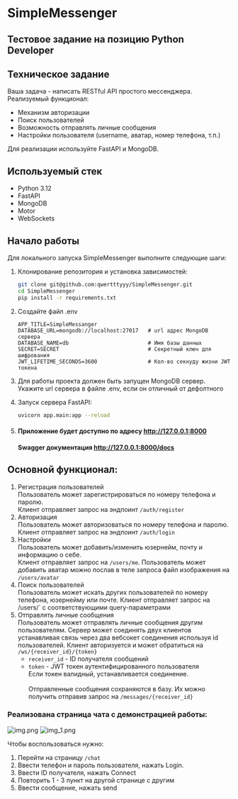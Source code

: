 # SimpleMessenger

## Тестовое задание на позицию Python Developer 

## Техническое задание
Ваша задача - написать RESTful API простого мессенджера.
Реализуемый функционал:
- Механизм авторизации
- Поиск пользователей
- Возможность отправлять личные сообщения
- Настройки пользователя (username, аватар, номер телефона, т.п.)

Для реализации используйте FastAPI и MongoDB.


## Используемый стек
- Python 3.12
- FastAPI
- MongoDB
- Motor
- WebSockets


## Начало работы
Для локального запуска SimpleMessenger выполните следующие шаги:

1. Клонирование репозитория и установка зависимостей:
    ```bash
    git clone git@github.com:qwertttyyy/SimpleMessenger.git
    cd SimpleMessenger
    pip install -r requirements.txt
    ```
2. Создайте файл .env 
    ```dotenv
   APP_TITLE=SimpleMessanger
   DATABASE_URL=mongodb://localhost:27017   # url адрес MongoDB сервера
   DATABASE_NAME=db                         # Имя базы данных
   SECRET=SECRET                            # Секретный ключ для шифрования
   JWT_LIFETIME_SECONDS=3600                # Кол-во секнуду жизни JWT токена
   ```

2. Для работы проекта должен быть запущен MongoDB сервер. <br>
Укажите url сервера в файле .env, если он отличный от дефолтного

3. Запуск сервера FastAPI:
    ```bash
    uvicorn app.main:app --reload
    ```

5. #### Приложение будет доступно по адресу http://127.0.0.1:8000
   #### Swagger документация http://127.0.0.1:8000/docs

## Основной функционал:
1. Регистрация пользователей <br>
Пользователь может зарегистрироваться по номеру телефона и паролю.<br>
Клиент отправляет запрос на эндпоинт `/auth/register`
2. Авторизация <br>
Пользователь может авторизоваться по номеру телефона и паролю.<br>
Клиент отправляет запрос на эндпоинт `/auth/login`
3. Настройки <br>
Пользователь может добавить/изменить юзернейм, почту и информацию о себе. <br>
Клиент отправляет запрос на `/users/me`.
Пользователь может добавить аватар можно послав в теле запроса файл изображения на ```/users/avatar```
4. Поиск пользователей <br>
Пользователь может искать других пользователей по номеру телефона, юзернейму или почте.
Клиент отправляет запрос на /users/` с соответствующими query-параметрами
5. Отправлять личные сообщения <br>
Пользователь может отправлять личные сообщения другим пользователям.
Сервер может соединять двух клиентов устанавливая связь через два вебсокет соединения используя id пользователей.
Клиент авторизуется и может обратиться на `/ws/{receiver_id}/{token}`
   - `receiver_id` - ID получателя сообщений
   - `token` - JWT токен аутентифицированного пользователя <br>
   Если токен валидный, устанавливается соединение. <br><br>
   Отправленные сообщения сохраняются в базу. Их можно получить отправив запрос на `/messages/{receiver_id}`
   
### Реализована страница чата с демонстрацией работы:
![img.png](chat_demonstration/img.png)
![img_1.png](chat_demonstration/img_1.png) 

Чтобы воспользоваться нужно:
1. Перейти на страницу `/chat`
2. Ввести телефон и пароль пользователя, нажать Login.
3. Ввести ID получателя, нажать Connect
4. Повторить 1 - 3 пункт на другой странице с другим 
5. Ввести сообщение, нажать send

